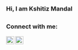 ### Hi, I am Kshitiz Mandal

##


### Connect with me:

[<img align="left" alt="xitizmandal | Twitter" width="22px" src="https://cdn.jsdelivr.net/npm/simple-icons@v3/icons/twitter.svg" />][twitter]
[<img align="left" alt="kshitizmandal | LinkedIn" width="22px" src="https://cdn.jsdelivr.net/npm/simple-icons@v3/icons/linkedin.svg" />][linkedin]


[twitter]: https://twitter.com/xitizmandal
[linkedin]: https://linkedin.com/in/kshitizmandal


